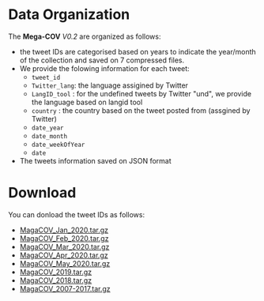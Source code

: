 # Data Organization
The **Mega-COV** *V0.2* are organized as follows:
- the tweet IDs are categorised based on years to indicate the year/month of the collection and saved on 7 compressed files.
- We provide the folowing information for each tweet:
     - `tweet_id`
     - `Twitter_lang`: the language assigined by Twitter
     - `LangID_tool` : for the undefined tweets by Twitter "und", we provide the language based on langid tool
     - `country` : the country based on the tweet posted from (assgined by Twitter)
     - `date_year`
     - `date_month`
     - `date_weekOfYear`
     - `date`
- The tweets information saved on JSON format 

# Download
You can donload the tweet IDs as follows:
- [MagaCOV_Jan_2020.tar.gz](https://drive.google.com/file/d/1Cu245viZuOem9izj81W-4DvJ72LV7o9M/view?usp=sharing)      
- [MagaCOV_Feb_2020.tar.gz](https://drive.google.com/file/d/1FaTGLDM7BUDwbt5eFHD3e4F5qkZx32dg/view?usp=sharing)      
- [MagaCOV_Mar_2020.tar.gz](https://drive.google.com/file/d/1bbah6100egayyWnyLfWztfL1G2gxQ7rz/view?usp=sharing)      
- [MagaCOV_Apr_2020.tar.gz](https://drive.google.com/file/d/1b_OgzP93njQKERhNKszlHPPuLnrA3Ep3/view?usp=sharing)      
- [MagaCOV_May_2020.tar.gz](https://drive.google.com/file/d/1qA7JlgjZiB7-w_hISMnzSlL8-5iUCD5-/view?usp=sharing)      
- [MagaCOV_2019.tar.gz](https://drive.google.com/file/d/1-8knSEaXdLLnFPew_cNfq5MYqDXS5njH/view?usp=sharing)      
- [MagaCOV_2018.tar.gz](https://drive.google.com/file/d/1bmzKLY7x95gfPqLJjOh1R3Pv78HGk1w4/view?usp=sharing)      
- [MagaCOV_2007-2017.tar.gz](https://drive.google.com/file/d/1sCKfF-7ue2q4IwRfcAlW90rTFLWOhqY2/view?usp=sharing)      


